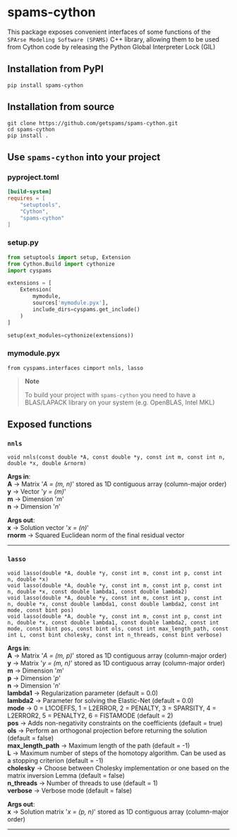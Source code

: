# spams-cython
This package exposes convenient interfaces of some functions of the `SPArse Modeling Software (SPAMS)` C++ library, allowing them to be used from Cython code by releasing the Python Global Interpreter Lock (GIL)

## Installation from PyPI
```Shell
pip install spams-cython
```

## Installation from source
```Shell
git clone https://github.com/getspams/spams-cython.git
cd spams-cython
pip install .
```

## Use `spams-cython` into your project
### pyproject.toml
```TOML
[build-system]
requires = [
    "setuptools",
    "Cython",
    "spams-cython"
]
```
### setup.py
```python
from setuptools import setup, Extension
from Cython.Build import cythonize
import cyspams

extensions = [
    Extension(
        mymodule,
        sources['mymodule.pyx'],
        include_dirs=cyspams.get_include()
    )
]

setup(ext_modules=cythonize(extensions))
```
### mymodule.pyx
```cython
from cyspams.interfaces cimport nnls, lasso
```

> **Note**
>
> To build your project with `spams-cython` you need to have a BLAS/LAPACK library on your system (e.g. OpenBLAS, Intel MKL)

## Exposed functions
### `nnls`
```cython
void nnls(const double *A, const double *y, const int m, const int n, double *x, double &rnorm)
```
__Args in__:\
__A__ → Matrix '_A = (m, n)_' stored as 1D contiguous array (column-major order)\
__y__ → Vector '_y = (m)_'\
__m__ → Dimension '_m_'\
__n__ → Dimension '_n_'

__Args out__:\
__x__ → Solution vector '_x = (n)_'\
__rnorm__ → Squared Euclidean norm of the final residual vector

---
### `lasso`
```cython
void lasso(double *A, double *y, const int m, const int p, const int n, double *x)
void lasso(double *A, double *y, const int m, const int p, const int n, double *x, const double lambda1, const double lambda2)
void lasso(double *A, double *y, const int m, const int p, const int n, double *x, const double lambda1, const double lambda2, const int mode, const bint pos)
void lasso(double *A, double *y, const int m, const int p, const int n, double *x, const double lambda1, const double lambda2, const int mode, const bint pos, const bint ols, const int max_length_path, const int L, const bint cholesky, const int n_threads, const bint verbose)
```
__Args in__:\
__A__ → Matrix '_A = (m, p)_' stored as 1D contiguous array (column-major order)\
__y__ → Matrix '_y = (m, n)_' stored as 1D contiguous array (column-major order)\
__m__ → Dimension '_m_'\
__p__ → Dimension '_p_'\
__n__ → Dimension '_n_'\
__lambda1__ → Regularization parameter (default = 0.0)\
__lambda2__ → Parameter for solving the Elastic-Net (default = 0.0)\
__mode__ → 0 = L1COEFFS, 1 = L2ERROR, 2 = PENALTY, 3 = SPARSITY, 4 = L2ERROR2, 5 = PENALTY2, 6 = FISTAMODE (default = 2)\
__pos__ → Adds non-negativity constraints on the coefficients (default = true)\
__ols__ → Perform an orthogonal projection before returning the solution (default = false)\
__max_length_path__ → Maximum length of the path (default = -1)\
__L__ → Maximum number of steps of the homotopy algorithm. Can be used as a stopping criterion (default = -1)\
__cholesky__ → Choose between Cholesky implementation or one based on the matrix inversion Lemma (default = false)\
__n_threads__ → Number of threads to use (default = 1)\
__verbose__ → Verbose mode (default = false)

__Args out__:\
__x__ → Solution matrix '_x = (p, n)_' stored as 1D contiguous array (column-major order)

---
